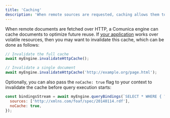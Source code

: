 ```yaml
---
title: 'Caching'
description: 'When remote sources are requested, caching allows them to be reused in the future.'
---
```


When remote documents are fetched over HTTP, a Comunica engine can cache documents to optimize future reuse.
If [your application](/docs/query/getting_started/query_app/) works over volatile resources, then you may want to invalidate this cache,
which can be done as follows:

```javascript
// Invalidate the full cache
await myEngine.invalidateHttpCache();

// Invalidate a single document
await myEngine.invalidateHttpCache('http://example.org/page.html');
```

Optionally, you can also pass the `noCache: true` flag to your context to invalidate the cache before query execution starts:

```javascript
const bindingsStream = await myEngine.queryBindings(`SELECT * WHERE { ?s ?p ?o }`, {
  sources: ['http://xmlns.com/foaf/spec/20140114.rdf'],
  noCache: true,
});
```
